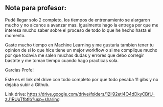 
## **Nota para profesor:**

Pudé llegar solo 2 completo, los tiempos de entrenamiento se alargaron mucho y no alcance a avanzar mas. Igualmente hago la entrega por que me interesa mucho saber sobre el proceso de todo lo que he hecho hasta el momento.

Gaste mucho tiempo en Machine Learning y me gustaria tambien tener tu opinion de si lo que hice tiene un mejor workflow o si me complique mucho por que todavia me salen muchas dudas y errores que debo corregir bastnte y me toman tiempo cuando hago practicas sola.

Garcias Profe!

Este es el link del drive con todo completo por que todo pesaba 11 gibs y no dejaba subir a Github.

Link drive: https://drive.google.com/drive/folders/12Ii92etI4O4dDkyCBfU-zJ1RUuTfbtIb?usp=sharing
